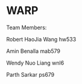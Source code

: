 # WARP
Team Members:

Robert HaoJia Wang hw533

Amin Benalla mab579

Wendy Nuo Liang wnl6

Parth Sarkar ps679

